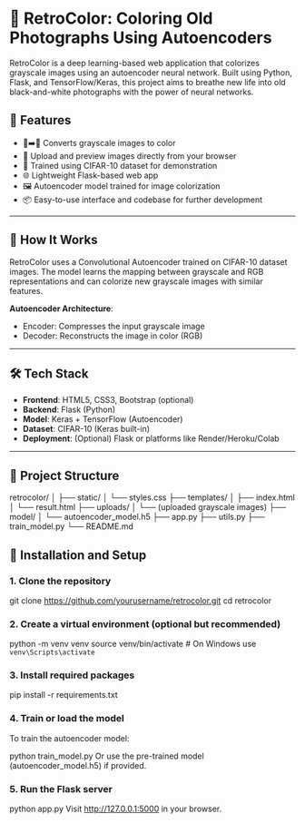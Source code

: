 # 🎨 RetroColor: Coloring Old Photographs Using Autoencoders

RetroColor is a deep learning-based web application that colorizes grayscale images using an autoencoder neural network. Built using Python, Flask, and TensorFlow/Keras, this project aims to breathe new life into old black-and-white photographs with the power of neural networks.

## 🚀 Features

- 🖤➡️🎨 Converts grayscale images to color
- 📂 Upload and preview images directly from your browser
- 🧠 Trained using CIFAR-10 dataset for demonstration
- 🌐 Lightweight Flask-based web app
- 🖼️ Autoencoder model trained for image colorization
- 📦 Easy-to-use interface and codebase for further development

---

## 🧠 How It Works

RetroColor uses a Convolutional Autoencoder trained on CIFAR-10 dataset images. The model learns the mapping between grayscale and RGB representations and can colorize new grayscale images with similar features.

**Autoencoder Architecture**:
- Encoder: Compresses the input grayscale image
- Decoder: Reconstructs the image in color (RGB)

---

## 🛠️ Tech Stack

- **Frontend**: HTML5, CSS3, Bootstrap (optional)
- **Backend**: Flask (Python)
- **Model**: Keras + TensorFlow (Autoencoder)
- **Dataset**: CIFAR-10 (Keras built-in)
- **Deployment**: (Optional) Flask or platforms like Render/Heroku/Colab

---

## 📁 Project Structure

retrocolor/
│
├── static/
│ └── styles.css
├── templates/
│ ├── index.html
│ └── result.html
├── uploads/
│ └── (uploaded grayscale images)
├── model/
│ └── autoencoder_model.h5
├── app.py
├── utils.py
├── train_model.py
└── README.md



## 🚧 Installation and Setup

### 1. Clone the repository

git clone https://github.com/yourusername/retrocolor.git
cd retrocolor

### 2. Create a virtual environment (optional but recommended)

python -m venv venv
source venv/bin/activate  # On Windows use `venv\Scripts\activate`

### 3. Install required packages

pip install -r requirements.txt

### 4. Train or load the model
To train the autoencoder model:


python train_model.py
Or use the pre-trained model (autoencoder_model.h5) if provided.

### 5. Run the Flask server

python app.py
Visit http://127.0.0.1:5000 in your browser.
